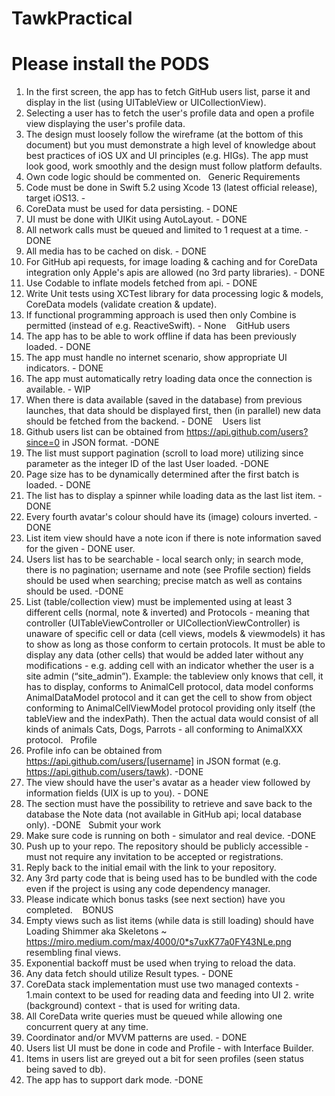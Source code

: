# TawkPractical
# Please install the PODS



1. In the first screen, the app has to fetch GitHub users list, parse it and display in the list (using UITableView or UICollectionView).
2. Selecting a user has to fetch the user's profile data and open a profile view displaying the user's profile data.
3. The design must loosely follow the wireframe (at the bottom of this document) but you must demonstrate a high level of knowledge about best practices of iOS UX and UI principles (e.g. HIGs). The app must look good, work smoothly and the design must follow platform defaults.
4. Own code logic should be commented on.  
Generic Requirements
1. Code must be done in Swift 5.2 using Xcode 13 (latest official release), target iOS13. -
2. CoreData must be used for data persisting. - DONE
3. UI must be done with UIKit using AutoLayout. - DONE
4. All network calls must be queued and limited to 1 request at a time. - DONE
5. All media has to be cached on disk. - DONE
6. For GitHub api requests, for image loading & caching and for CoreData integration
only Apple's apis are allowed (no 3rd party libraries). - DONE
7. Use Codable to inflate models fetched from api. - DONE
 8. Write Unit tests using XCTest library for data processing logic & models, CoreData models (validate creation & update). 
9. If functional programming approach is used then only Combine is permitted (instead of e.g. ReactiveSwift). - None   
GitHub users
1. The app has to be able to work offline if data has been previously loaded. - DONE
2. The app must handle no internet scenario, show appropriate UI indicators. - DONE 
3. The app must automatically retry loading data once the connection is available. - WIP
4. When there is data available (saved in the database) from previous launches, that 
data should be displayed first, then (in parallel) new data should be fetched from the backend. - DONE   
Users list
1. Github users list can be obtained from https://api.github.com/users?since=0 in JSON format.  -DONE
2. The list must support pagination (scroll to load more) utilizing since parameter as the integer ID of the last User loaded. -DONE
3. Page size has to be dynamically determined after the first batch is loaded. - DONE
4. The list has to display a spinner while loading data as the last list item. - DONE
5. Every fourth avatar's colour should have its (image) colours inverted. - DONE 
6. List item view should have a note icon if there is note information saved for the given  - DONE 
user.
7. Users list has to be searchable - local search only; in search mode, there is no
pagination; username and note (see Profile section) fields should be used when
searching; precise match as well as contains should be used. -DONE 
8. List (table/collection view) must be implemented using at least 3 different cells
(normal, note & inverted) and Protocols - meaning that controller (UITableViewController or UICollectionViewController) is unaware of specific cell or data (cell views, models & viewmodels) it has to show as long as those conform to certain protocols. It must be able to display any data (other cells) that would be added later without any modifications - e.g. adding cell with an indicator whether the user is a site admin (“site_admin”). Example: the tableview only knows that cell, it has to display, conforms to AnimalCell protocol, data model conforms AnimalDataModel protocol and it can get the cell to show from object conforming to AnimalCellViewModel protocol providing only itself (the tableView and the indexPath). Then the actual data would consist of all kinds of animals Cats, Dogs, Parrots - all conforming to AnimalXXX protocol.
  
Profile
1. Profile info can be obtained from https://api.github.com/users/[username] in JSON format (e.g. https://api.github.com/users/tawk).  -DONE
1. The view should have the user's avatar as a header view followed by information fields (UIX is up to you). - DONE
2. The section must have the possibility to retrieve and save back to the database the Note data (not available in GitHub api; local database only). -DONE  
Submit your work
1. Make sure code is running on both - simulator and real device. -DONE
2. Push up to your repo. The repository should be publicly accessible - must not require
any invitation to be accepted or registrations.
3. Reply back to the initial email with the link to your repository.
4. Any 3rd party code that is being used has to be bundled with the code even if the
project is using any code dependency manager.
5. Please indicate which bonus tasks (see next section) have you completed.   
BONUS
1. Empty views such as list items (while data is still loading) should have Loading Shimmer aka Skeletons ~ https://miro.medium.com/max/4000/0*s7uxK77a0FY43NLe.png resembling final views.
2. Exponential backoff must be used when trying to reload the data.
3. Any data fetch should utilize Result types. - DONE 
4. CoreData stack implementation must use two managed contexts - 1.main context to
be used for reading data and feeding into UI 2. write (background) context - that is
used for writing data.
5. All CoreData write queries must be queued while allowing one concurrent query at
any time.
6. Coordinator and/or MVVM patterns are used. - DONE
7. Users list UI must be done in code and Profile - with Interface Builder.
8. Items in users list are greyed out a bit for seen profiles (seen status being saved to
db).  
9. The app has to support dark mode. -DONE
